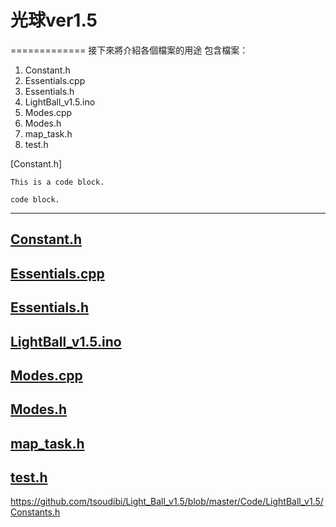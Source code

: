 # 光球ver1.5 # 
=============
接下來將介紹各個檔案的用途
包含檔案：
<ol>
  <li>Constant.h</li>
  <li>Essentials.cpp</li>
  <li>Essentials.h</li>
  <li>LightBall_v1.5.ino</li>
  <li>Modes.cpp</li>
  <li>Modes.h</li>
  <li>map_task.h</li>
  <li>test.h</li>
</ol>
[Constant.h]

<pre><code>This is a code block.</code></pre>
<code>code block.</code>


---------------------------------------
## [Constant.h] ##


## [Essentials.cpp] ##


## [Essentials.h] ##


## [LightBall_v1.5.ino] ##


## [Modes.cpp] ##


## [Modes.h] ##


## [map_task.h] ##


## [test.h] ##


https://github.com/tsoudibi/Light_Ball_v1.5/blob/master/Code/LightBall_v1.5/Constants.h 



[Constant.h]: https://github.com/tsoudibi/Light_Ball_v1.5/blob/master/README.md#constanth  "Constant.h"
[Essentials.cpp]: https://github.com/tsoudibi/Light_Ball_v1.5/blob/master/Code/LightBall_v1.5/Essentials.cpp "Essentials.cpp"
[Essentials.h]: https://github.com/tsoudibi/Light_Ball_v1.5/blob/master/Code/LightBall_v1.5/Essentials.h "Essentials.h"
[LightBall_v1.5.ino]: https://github.com/tsoudibi/Light_Ball_v1.5/blob/master/Code/LightBall_v1.5/LightBall_v1.5.ino "LightBall_v1.5.ino"
[Modes.cpp]: https://github.com/tsoudibi/Light_Ball_v1.5/blob/master/Code/LightBall_v1.5/Modes.cpp "Modes.cpp"
[Modes.h]: https://github.com/tsoudibi/Light_Ball_v1.5/blob/master/Code/LightBall_v1.5/Task0.h "Modes.h"
[map_task.h]: https://github.com/tsoudibi/Light_Ball_v1.5/blob/master/Code/LightBall_v1.5/Tasks/map_task.h "map_task.h"
[test.h]: https://github.com/tsoudibi/Light_Ball_v1.5/blob/master/Code/LightBall_v1.5/Tasks/test.h "test.h"
